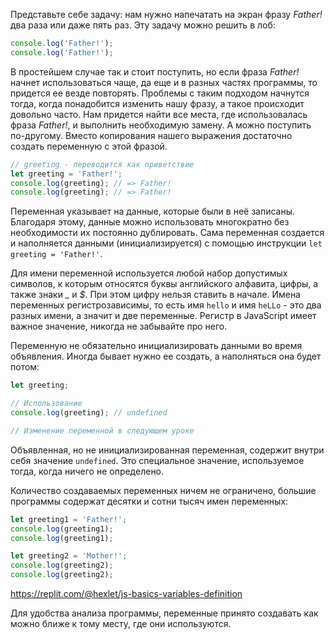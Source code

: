 
Представьте себе задачу: нам нужно напечатать на экран фразу *Father!* два раза или даже пять раз. Эту задачу можно решить в лоб:

```javascript
console.log('Father!');
console.log('Father!');
```

В простейшем случае так и стоит поступить, но если фраза *Father!* начнет использоваться чаще, да еще и в разных частях программы, то придется ее везде повторять. Проблемы с таким подходом начнутся тогда, когда понадобится изменить нашу фразу, а такое происходит довольно часто. Нам придется найти все места, где использовалась фраза *Father!*, и выполнить необходимую замену. А можно поступить по-другому. Вместо копирования нашего выражения достаточно создать переменную с этой фразой.

```javascript
// greeting - переводится как приветствие
let greeting = 'Father!';
console.log(greeting); // => Father!
console.log(greeting); // => Father!
```

Переменная указывает на данные, которые были в неё записаны. Благодаря этому, данные можно использовать многократно без необходимости их постоянно дублировать. Сама переменная создается и наполняется данными (инициализируется) с помощью инструкции `let greeting = 'Father!'`.

Для имени переменной используется любой набор допустимых символов, к которым относятся буквы английского алфавита, цифры, а также знаки *_* и *$*. При этом цифру нельзя ставить в начале. Имена переменных регистрозависимы, то есть имя `hello` и имя `heLLo` - это два разных имени, а значит и две переменные. Регистр в JavaScript имеет важное значение, никогда не забывайте про него.

Переменную не обязательно инициализировать данными во время объявления. Иногда бывает нужно ее создать, а наполняться она будет потом:

```javascript
let greeting;

// Использование
console.log(greeting); // undefined

// Изменение переменной в следующем уроке
```

Объявленная, но не инициализированная переменная, содержит внутри себя значение `undefined`. Это специальное значение, используемое тогда, когда ничего не определено.

Количество создаваемых переменных ничем не ограничено, большие программы содержат десятки и сотни тысяч имен переменных:

```javascript
let greeting1 = 'Father!';
console.log(greeting1);
console.log(greeting1);

let greeting2 = 'Mother!';
console.log(greeting2);
console.log(greeting2);
```

https://replit.com/@hexlet/js-basics-variables-definition

Для удобства анализа программы, переменные принято создавать как можно ближе к тому месту, где они используются.
